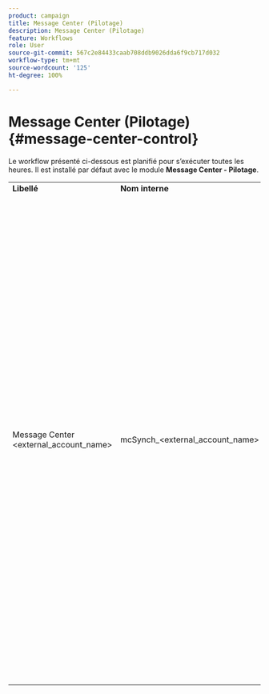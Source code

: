```yaml
---
product: campaign
title: Message Center (Pilotage)
description: Message Center (Pilotage)
feature: Workflows
role: User
source-git-commit: 567c2e84433caab708ddb9026dda6f9cb717d032
workflow-type: tm+mt
source-wordcount: '125'
ht-degree: 100%

---
```



# Message Center (Pilotage){#message-center-control}

Le workflow présenté ci-dessous est planifié pour s’exécuter toutes les heures. Il est installé par défaut avec le module **Message Center - Pilotage**.


<table> 
 <tbody> 
  <tr> 
   <td> <strong>Libellé</strong><br /> </td> 
   <td> <strong>Nom interne</strong><br /> </td> 
   <td> <strong>Description</strong><br /> </td> 
  </tr> 
  <tr> 
   <td> Message Center &lt;external_account_name&gt;<br /> </td> 
   <td> mcSynch_&lt;external_account_name&gt;<br /> </td> 
   <td> Ce workflow :<br /> 
    <ul> 
     <li> <p>récupère la liste des événements traités par la ou les opérations,</p> </li> 
     <li> <p>se synchronise avec la table NmsBroadLogMsg afin de récupérer les qualifications des messages de diffusion,</p> </li> 
     <li> <p>récupère les logs de diffusion d'événements dès que la synchronisation avec la table NmsBroadLogMsg est terminée,</p> </li> 
     <li> <p>se synchronise avec la table NmsTrackingUrl afin de récupérer le tracking des URL de diffusion,</p> </li> 
     <li> <p>récupère les URL de tracking des événements dès que la synchronisation avec la table NmsTrackingUrl est terminée,</p> </li> 
     <li> <p>permet de récupérer toutes les adresses email mises en quarantaine toutes les trois heures après l'envoi d'une diffusion.</p> </li> 
    </ul> </td> 
  </tr> 
 </tbody> 
</table>

